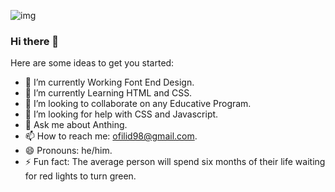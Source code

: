 
![img](https://user-images.githubusercontent.com/79133032/111031287-11035280-8407-11eb-81e1-6a7e408bb323.jpg)
### Hi there 👋

Here are some ideas to get you started:
- 🔭 I’m currently Working Font End Design.
- 🌱 I’m currently Learning HTML and CSS.
- 👯 I’m looking to collaborate on any Educative Program.
- 🤔 I’m looking for help with CSS and Javascript.
- 💬 Ask me about Anthing.
- 📫 How to reach me: ofilid98@gmail.com.
- 😄 Pronouns: he/him.
- ⚡ Fun fact: The average person will spend six months of their life waiting for red lights to turn green.

